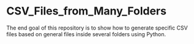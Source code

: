 # CSV_Files_from_Many_Folders
The end goal of this repository is to show how to generate specific CSV files based on general files inside several folders using Python.
